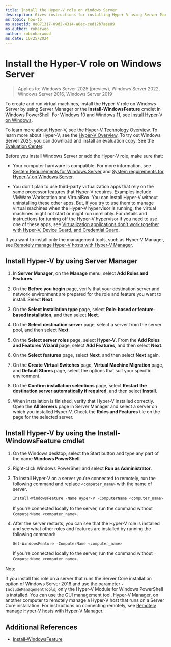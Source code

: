 ```yaml
---
title: Install the Hyper-V role on Windows Server
description: Gives instructions for installing Hyper-V using Server Manager or Windows PowerShell.
ms.topic: how-to
ms.assetid: 8e871317-09d2-4314-a6ec-ced12b7aee89
ms.author: roharwoo
author: robinharwood
ms.date: 10/25/2024
---
```

# Install the Hyper-V role on Windows Server

>Applies to: Windows Server 2025 (preview), Windows Server 2022, Windows Server 2016, Windows Server 2019

To create and run virtual machines, install the Hyper-V role on Windows Server by using Server Manager or the **Install-WindowsFeature** cmdlet in Windows PowerShell.
For Windows 10 and Windows 11, see [Install Hyper-V on Windows](/virtualization/hyper-v-on-windows/quick-start/enable-hyper-v).

To learn more about Hyper-V, see the [Hyper-V Technology Overview](../Hyper-V-Technology-Overview.md). To learn more about Hyper-V, see the [Hyper-V Overview](../Hyper-V-Technology-Overview.md). To try out Windows Server 2025, you can download and install an evaluation copy. See the [Evaluation Center](https://www.microsoft.com/evalcenter/evaluate-windows-server-2025).

Before you install Windows Server or add the Hyper-V role, make sure that:

- Your computer hardware is compatible. For more information, see [System Requirements for Windows Server](../../../get-started/hardware-requirements.md) and [System requirements for Hyper-V on Windows Server](../System-requirements-for-Hyper-V-on-Windows.md).

- You don't plan to use third-party virtualization apps that rely on the same processor features that Hyper-V requires. Examples include VMWare Workstation and VirtualBox. You can install Hyper-V without uninstalling these other apps. But, if you try to use them to manage virtual machines when the Hyper-V hypervisor is running, the virtual machines might not start or might run unreliably. For details and instructions for turning off the Hyper-V hypervisor if you need to use one of these apps, see [Virtualization applications don't work together with Hyper-V, Device Guard, and Credential Guard](https://support.microsoft.com/help/3204980/virtualization-applications-do-not-work-together-with-hyper-v-device-g).

If you want to install only the management tools, such as Hyper-V Manager, see [Remotely manage Hyper-V hosts with Hyper-V Manager](../Manage/Remotely-manage-Hyper-V-hosts.md).

## Install Hyper-V by using Server Manager

1. In **Server Manager**, on the **Manage** menu, select **Add Roles and Features**.

2. On the **Before you begin** page, verify that your destination server and network environment are prepared for the role and feature you want to install. Select **Next**.

3. On the **Select installation type** page, select **Role-based or feature-based installation**, and then select **Next**.

4. On the **Select destination server** page, select a server from the server pool, and then select **Next**.

5. On the **Select server roles** page, select **Hyper-V**. From the **Add Roles and Features Wizard** page, select **Add Features**, and then select **Next**.

6. On the **Select features** page, select **Next**, and then select **Next** again.

7. On the **Create Virtual Switches** page, **Virtual Machine Migration** page, and **Default Stores** page, select the options that suit your specific environment.

8. On the **Confirm installation selections** page, select **Restart the destination server automatically if required**, and then select **Install**.

9. When installation is finished, verify that Hyper-V installed correctly. Open the **All Servers** page in Server Manager and select a server on which you installed Hyper-V. Check the **Roles and Features** tile on the page for the selected server.

## Install Hyper-V by using the Install-WindowsFeature cmdlet

1. On the Windows desktop, select the Start button and type any part of the name **Windows PowerShell**.

2. Right-click Windows PowerShell and select **Run as Administrator**.

3. To install Hyper-V on a server you're connected to  remotely, run the following command and replace `<computer_name>` with the name of server.

    ```powershell
    Install-WindowsFeature -Name Hyper-V -ComputerName <computer_name> -IncludeManagementTools -Restart
    ```

    If you're connected locally to the server, run the command without `-ComputerName <computer_name>`.

4. After the server restarts, you can see that the Hyper-V role is installed and see what other roles and features are installed by running the following command:

    ```powershell
    Get-WindowsFeature -ComputerName <computer_name>
    ```

    If you're connected locally to the server, run the command without `-ComputerName <computer_name>`.

> [!NOTE]
> If you install this role on a server that runs the Server Core installation option of Windows Server 2016 and use the parameter `-IncludeManagementTools`, only the Hyper-V Module for Windows PowerShell is installed. You can use the GUI management tool, Hyper-V Manager, on another computer to remotely manage a Hyper-V host that runs on a Server Core installation. For instructions on connecting remotely, see [Remotely manage Hyper-V hosts with Hyper-V Manager](../Manage/Remotely-manage-Hyper-V-hosts.md).

## Additional References

- [Install-WindowsFeature](/powershell/module/servermanager/install-windowsfeature?view=windowsserver2022-ps&preserve-view=true)
